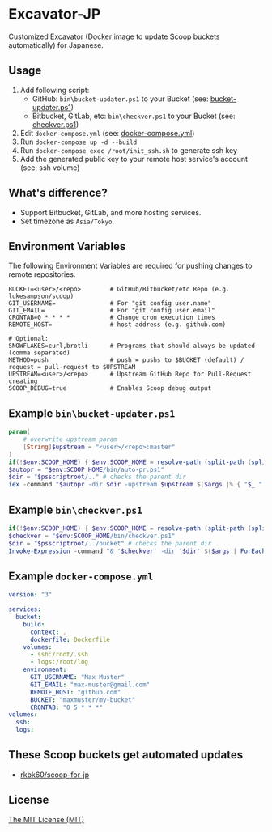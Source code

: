 # Excavator-JP

Customized [Excavator](https://github.com/ScoopInstaller/Excavator) (Docker image to update [Scoop](https://scoop.sh/) buckets automatically) for Japanese.

## Usage

1. Add following script:
    - GitHub: `bin\bucket-updater.ps1` to your Bucket (see: [bucket-updater.ps1](#example-binbucket-updaterps1))
    - Bitbucket, GitLab, etc: `bin\checkver.ps1` to your Bucket (see: [checkver.ps1](#example-bincheckverps1))
2. Edit `docker-compose.yml` (see: [docker-compose.yml](#example-docker-composeyml))
3. Run `docker-compose up -d --build`
4. Run `docker-compose exec /root/init_ssh.sh` to generate ssh key
5. Add the generated public key to your remote host service's account (see: ssh volume)

## What's difference?

- Support Bitbucket, GitLab, and more hosting services.
- Set timezone as `Asia/Tokyo`.

## Environment Variables

The following Environment Variables are required for pushing changes to remote repositories.
```
BUCKET=<user>/<repo>        # GitHub/Bitbucket/etc Repo (e.g. lukesampson/scoop)
GIT_USERNAME=               # For "git config user.name"
GIT_EMAIL=                  # For "git config user.email"
CRONTAB=0 * * * *           # Change cron execution times
REMOTE_HOST=                # host address (e.g. github.com)

# Optional:
SNOWFLAKES=curl,brotli      # Programs that should always be updated (comma separated)
METHOD=push                 # push = pushs to $BUCKET (default) / request = pull-request to $UPSTREAM
UPSTREAM=<user>/<repo>      # Upstream GitHub Repo for Pull-Request creating
SCOOP_DEBUG=true            # Enables Scoop debug output
```
## Example `bin\bucket-updater.ps1`

```powershell
param(
    # overwrite upstream param
    [String]$upstream = "<user>/<repo>:master"
)
if(!$env:SCOOP_HOME) { $env:SCOOP_HOME = resolve-path (split-path (split-path (scoop which scoop))) }
$autopr = "$env:SCOOP_HOME/bin/auto-pr.ps1"
$dir = "$psscriptroot/.." # checks the parent dir
iex -command "$autopr -dir $dir -upstream $upstream $($args |% { "$_ " })"
```

## Example `bin\checkver.ps1`

```powershell
if(!$env:SCOOP_HOME) { $env:SCOOP_HOME = resolve-path (split-path (split-path (scoop which scoop))) }
$checkver = "$env:SCOOP_HOME/bin/checkver.ps1"
$dir = "$psscriptroot/../bucket" # checks the parent dir
Invoke-Expression -command "& '$checkver' -dir '$dir' $($args | ForEach-Object { "$_ " })"
```

## Example `docker-compose.yml`

```yaml
version: "3"

services:
  bucket:
    build:
      context: .
      dockerfile: Dockerfile
    volumes:
      - ssh:/root/.ssh
      - logs:/root/log
    environment:
      GIT_USERNAME: "Max Muster"
      GIT_EMAIL: "max-muster@gmail.com"
      REMOTE_HOST: "github.com"
      BUCKET: "maxmuster/my-bucket"
      CRONTAB: "0 5 * * *"
volumes:
  ssh:
  logs:
```

## These Scoop buckets get automated updates

- [rkbk60/scoop-for-jp](https://bitbucket.org/rkbk60/scoop-for-jp)

## License

[The MIT License (MIT)](https://r15ch13.mit-license.org/)
